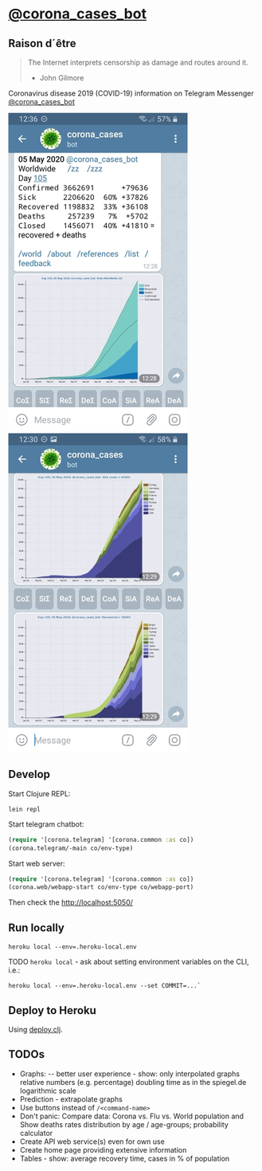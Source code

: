 # [@corona_cases_bot](https://t.me/corona_cases_bot)

## Raison d´être
> The Internet interprets censorship as damage and routes around it.
> - John Gilmore

Coronavirus disease 2019 (COVID-19) information on Telegram Messenger
[@corona_cases_bot](https://t.me/corona_cases_bot)

![Screenshot](/resources/pics/screenshot_1-50-percents.jpg)
![Screenshot](/resources/pics/screenshot_2-50-percents.jpg)

## Develop
Start Clojure REPL:
```fish
lein repl
```
Start telegram chatbot:
```clojure
(require '[corona.telegram] '[corona.common :as co])
(corona.telegram/-main co/env-type)
```
Start web server:
```clojure
(require '[corona.telegram] '[corona.common :as co])
(corona.web/webapp-start co/env-type co/webapp-port)
```
Then check the [http://localhost:5050/](http://localhost:5050/)

## Run locally

```fish
heroku local --env=.heroku-local.env
```
TODO `heroku local` - ask about setting environment variables on the CLI, i.e.:
```fish
heroku local --env=.heroku-local.env --set COMMIT=...`
```

## Deploy to Heroku
Using [deploy.clj](./deploy.clj).

## TODOs
- Graphs:
  -- better user experience - show:
     only interpolated graphs
     relative numbers (e.g. percentage)
     doubling time as in the spiegel.de
     logarithmic scale
- Prediction - extrapolate graphs
- Use buttons instead of `/<command-name>`
- Don't panic: Compare data: Corona vs. Flu vs. World population and Show deaths
  rates distribution by age / age-groups; probability calculator
- Create API web service(s) even for own use
- Create home page providing extensive information
- Tables - show: average recovery time, cases in % of population
